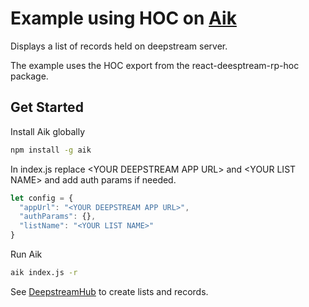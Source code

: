 # Example using HOC on [Aik](https://github.com/d4rkr00t/aik)
Displays a list of records held on deepstream server.

The example uses the HOC export from the react-deesptream-rp-hoc package.
## Get Started
Install Aik globally
``` bash
npm install -g aik
```
In index.js replace \<YOUR DEEPSTREAM APP URL\> and \<YOUR LIST NAME\> and add auth params if needed.
``` javascript
let config = {
  "appUrl": "<YOUR DEEPSTREAM APP URL>", 
  "authParams": {},
  "listName": "<YOUR LIST NAME>"
}
```
Run Aik
``` bash
aik index.js -r
```
See [DeepstreamHub](https://deepstreamhub.com) to create lists and records.


